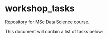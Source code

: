 # workshop_tasks
Repository for MSc Data Science course.

This document will contain a list of tasks below:

